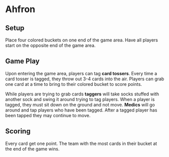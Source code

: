 Ahfron
=====

Setup
--------
Place four colored buckets on one end of the game area. Have all players start on the opposite end of the game area. 

Game Play
---------------
Upon entering the game area, players can tag **card tossers**. Every time a card tosser is tagged, they throw out 3-4 cards into the air. Players can grab one card at a time to bring to their colored bucket to score points.

While players are trying to grab cards **taggers** will take socks stuffed with another sock and swing it around trying to tag players. When a player is tagged, they must sit down on the ground and not move. **Medics** will go around and tap players who have been tagged. After a tagged player has been tapped they may continue to move.

Scoring
----------
Every card get one point. The team with the most cards in their bucket at the end of the game wins.
